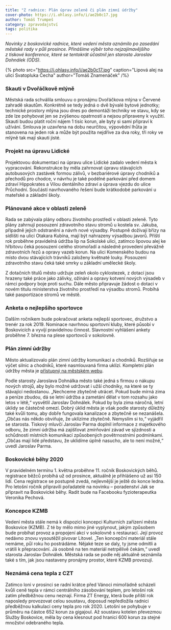 ```yaml
---
title: "Z radnice: Plán úprav zeleně či plán zimní údržby"
cover-photo: https://i.ohlasy.info/i/ae2b0c17.jpg
author: Tomáš Trumpeš
category: zpravodajství
tags: politika
---
```


*Novinky z boskovické radnice, které vedení města oznámilo po zasedání městské rady v půli prosince. Přinášíme výběr toho nejzajímavějšího z tiskové konference, které se tentokrát účastnil jen starosta Jaroslav Dohnálek (ODS).*

{% photo src="https://i.ohlasy.info/i/ae2b0c17.jpg" caption="Lipová alej na ulici Svatopluka Čecha" author="Tomáš Znamenáček" /%}

### Skauti v Dvořáčkově mlýně

Městská rada schválila smlouvu o pronájmu Dvořáčkova mlýna v Červené zahradě skautům. Konkrétně se tedy jedná o dvě bývalé bytové jednotky; technické prostory mlýna jsou dnes po demontáži techniky ve stavu, kdy se zde lze pohybovat jen se zvýšenou opatrností a nejsou připraveny k využití. Skauti budou platit roční nájem 1 tisíc korun, ale byty si sami připraví k užívání. Smlouva je uzavřena na dobu neurčitou, výpovědní lhůta je stanovena na jeden rok a může být použita nejdříve za dva roky, tři roky ve mlýně tak mají skauti jisté.

### Projekt na úpravu Lidické

Projektovou dokumentaci na úpravu ulice Lidické zadalo vedení města k vypracování. Rekonstrukce by měla zahrnovat úpravu stávajících autobusových zastávek formou zálivů, v bezbariérové úpravy chodníků a přechodů pro chodce, v návrhu je také podélné parkování před domem zdraví Hippokrates a Vilou dentálního zdraví a úprava vjezdu do ulice Průchodní. Součástí navrhovaného řešení bude krátkodobé parkování u mateřské a základní školy.

### Plánované akce v oblasti zeleně

Rada se zabývala plány odboru životního prostředí v oblasti zeleně. Tyto plány zahrnují posouzení zdravotního stavu stromů u kostela sv. Jakuba, případně jejich odstranění a návrh nové výsadby. Postupně dožívají břízy na sídlišti na ulici Otakara Kubína, mají být nahrazeny výsadbou javorů. Příští rok proběhne pravidelná údržba lip na Sokolské ulici, zatímco lipovou alej ke hřbitovu čeká posouzení celého stromořadí a následně provedení převážně zdravotních řezů a opravy vazeb korun. Na ulici Komenského budou na místo dvou stávajících trávníků založeny květnaté louky. Posouzení zdravotního stavu čeká také smrky u základní umělecké školy.

Z dotačních titulů město udržuje zeleň okolo cyklostezek, z dotací jsou hrazeny také práce jako zálivky, ožínání a opravy kotvení nových výsadeb v rámci podpory boje proti suchu. Dále město připravuje žádost o dotaci v novém titulu ministerstva životního prostředí na výsadbu stromů. Probíhá také pasportizace stromů ve městě.

### Anketa o nejlepšího sportovce

Dalším ročníkem bude pokračovat anketa nejlepší sportovec, družstvo a trenér za rok 2019. Nominace navrhnou sportovní kluby, které působí v Boskovicích a vyvíjí pravidelnou činnost. Slavnostní vyhlášení ankety proběhne 7. března na plese sportovců v sokolovně.

### Plán zimní údržby

Město aktualizovalo plán zimní údržby komunikací a chodníků. Rozšiřuje se výčet silnic a chodníků, které nasmlouvaná firma uklízí. Kompletní plán údržby města je [přístupný na městském webu](https://www.boskovice.cz/vismo/dokumenty2.asp?id=24978&n=plan-zimni-udrzby&p1=30911).

Podle starosty Jaroslava Dohnálka město také jedná s firmou o nákupu nových strojů, aby bylo možné udržovat i užší chodníky, na které se ty stávající nedostanou. „Nechceme zbytečně utrácet. Pokud bude mírná zima a peníze zbudou, dá se letní údržba a zametání dělat v tom rozsahu jako letos v létě,“ vysvětlil Jaroslav Dohnálek. Pokud by byla zima náročná, letní úklidy se částečně omezí. Dobrý úklid města je však podle starosty důležitý také kvůli tomu, aby dobře fungovala kanalizace a zbytečně se nezanášela. „Občas nás někdo obviňuje, že uklízíme zbytečně. Nemyslím si to,“ vyjádřil se starosta. Tiskový mluvčí Jaroslav Parma doplnil informace z majetkového odboru, že zimní údržba má zajišťovat zmírňování závad ve sjízdnosti a schůdnosti místních komunikací způsobených povětrnostními podmínkami. „Občas mají lidé představu, že uklidíme úplně nasucho, ale to není možné,“ uvedl Jaroslav Parma.

### Boskovické běhy 2020

V pravidelném termínu 1. května proběhne 11. ročník Boskovických běhů. registrace běžců probíhá už od prosince, aktuálně je přihlášeno už asi 150 lidí. Cena registrace se postupně zvedá, nejlevnější je ještě do konce ledna. Pro letošní ročník připravili pořadatelé na novinku – poradenství Jak se připravit na Boskovické běhy. Radit bude na Facebooku fyzioterapeutka Veronika Pechová.

### Koncepce KZMB

Vedení města stále nemá k dispozici koncepci Kulturních zařízení města Boskovice (KZMB). Z té by mělo mimo jiné vyplynout, jakým způsobem bude probíhat provoz a propojení akcí v sokolovně s restaurací. Její provoz nedávno znovu vysoutěžil pivovar Litovel. „Ten koncepční materiál stále nemáme, půl roku ho postrádáme. Nějaké teze se daly, ty jsme odmítli a vrátili k přepracování. Já osobně na ten materiál netrpělivě čekám,“ uvedl starosta Jaroslav Dohnálek. Městská rada se podle něj aktuálně seznámila také s tím, jak jsou nastaveny pronájmy prostor, které KZMB provozují.

### Neznámá cena tepla z CZT

Zatímco loni v prosinci se radní krátce před Vánoci mimořádně scházeli kvůli ceně tepla v rámci centrálního zásobování teplem, pro letošní rok zatím předběžnou cenu neznají. Firma ZT Energy, která bude příští rok naposledy provozovat celou soustavu, doposud nepředložila radnici předběžnou kalkulaci ceny tepla pro rok 2020. Letošní se pohybuje v průměru na částce 652 korun za gigajoul. Až soustavu kotelen převezmou Služby Boskovice, měla by cena klesnout pod hranici 600 korun za stejné množství odebraného tepla.

